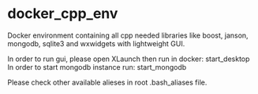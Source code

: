 # docker_cpp_env
Docker environment containing all cpp needed libraries like boost, janson, mongodb, sqlite3 and wxwidgets with lightweight GUI.

In order to run gui, please open XLaunch then run in docker: start_desktop
In order to start mongodb instance run: start_mongodb

Please check other available alieses in root .bash_aliases file.

